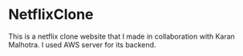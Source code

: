 # NetflixClone
This is a netflix clone website that I made in collaboration with Karan Malhotra. I used AWS server for its backend.
